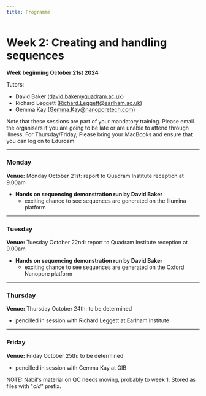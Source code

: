 ```yaml
---
title: Programme
---
```

# Week 2: Creating and handling sequences

**Week beginning October 21st 2024**

Tutors: 
- David Baker (david.baker@quadram.ac.uk)
- Richard Leggett (Richard.Leggett@earlham.ac.uk)
- Gemma Kay (Gemma.Kay@nanoporetech.com)


Note that these sessions are part of your mandatory training. Please email the organisers if you are going to be late or are unable to attend through illness. For Thursday/Friday, Please bring your MacBooks and ensure that you can log on to Eduroam.

***

### Monday

**Venue:** Monday October 21st: report to Quadram Institute reception at 9.00am

- **Hands on sequencing demonstration run by David Baker**
 	-	exciting chance to see sequences are generated on the Illumina platform

***

### Tuesday 

**Venue:** Tuesday October 22nd: report to Quadram Institute reception at 9.00am

- **Hands on sequencing demonstration run by David Baker**
 	-	exciting chance to see sequences are generated on the Oxford Nanopore platform

***

### Thursday

**Venue:** Thursday October 24th: to be determined

-	pencilled in session with Richard Leggett at Earlham Institute

***

### Friday

**Venue:** Friday October 25th: to be determined

-	pencilled in session with Gemma Kay at QIB


NOTE: Nabil's material on QC needs moving, probably to week 1. Stored as files with "_old_" prefix.
